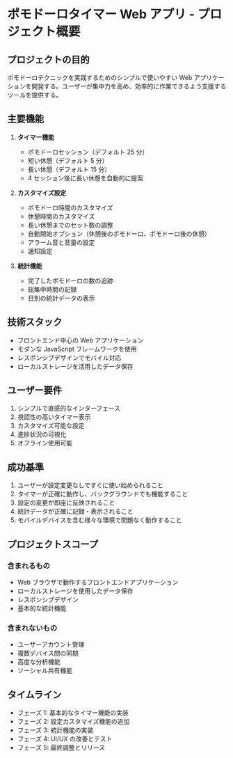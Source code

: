 # ポモドーロタイマー Web アプリ - プロジェクト概要

## プロジェクトの目的

ポモドーロテクニックを実践するためのシンプルで使いやすい Web アプリケーションを開発する。ユーザーが集中力を高め、効率的に作業できるよう支援するツールを提供する。

## 主要機能

1. **タイマー機能**

   - ポモドーロセッション（デフォルト 25 分）
   - 短い休憩（デフォルト 5 分）
   - 長い休憩（デフォルト 15 分）
   - 4 セッション後に長い休憩を自動的に提案

2. **カスタマイズ設定**

   - ポモドーロ時間のカスタマイズ
   - 休憩時間のカスタマイズ
   - 長い休憩までのセット数の調整
   - 自動開始オプション（休憩後のポモドーロ、ポモドーロ後の休憩）
   - アラーム音と音量の設定
   - 通知設定

3. **統計機能**
   - 完了したポモドーロの数の追跡
   - 総集中時間の記録
   - 日別の統計データの表示

## 技術スタック

- フロントエンド中心の Web アプリケーション
- モダンな JavaScript フレームワークを使用
- レスポンシブデザインでモバイル対応
- ローカルストレージを活用したデータ保存

## ユーザー要件

1. シンプルで直感的なインターフェース
2. 視認性の高いタイマー表示
3. カスタマイズ可能な設定
4. 進捗状況の可視化
5. オフライン使用可能

## 成功基準

1. ユーザーが設定変更なしですぐに使い始められること
2. タイマーが正確に動作し、バックグラウンドでも機能すること
3. 設定の変更が即座に反映されること
4. 統計データが正確に記録・表示されること
5. モバイルデバイスを含む様々な環境で問題なく動作すること

## プロジェクトスコープ

### 含まれるもの

- Web ブラウザで動作するフロントエンドアプリケーション
- ローカルストレージを使用したデータ保存
- レスポンシブデザイン
- 基本的な統計機能

### 含まれないもの

- ユーザーアカウント管理
- 複数デバイス間の同期
- 高度な分析機能
- ソーシャル共有機能

## タイムライン

- フェーズ 1: 基本的なタイマー機能の実装
- フェーズ 2: 設定カスタマイズ機能の追加
- フェーズ 3: 統計機能の実装
- フェーズ 4: UI/UX の改善とテスト
- フェーズ 5: 最終調整とリリース
